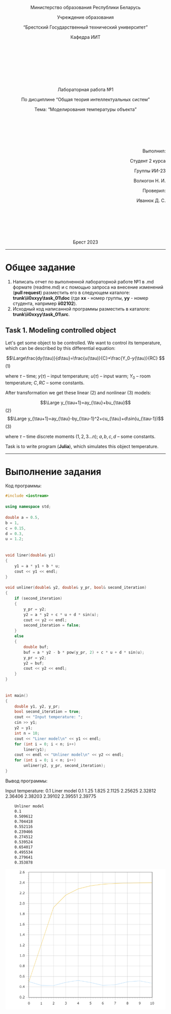 <p align="center"> Министерство образования Республики Беларусь</p>
<p align="center">Учреждение образования</p>
<p align="center">“Брестский Государственный технический университет”</p>
<p align="center">Кафедра ИИТ</p>
<br><br><br><br><br><br><br>
<p align="center">Лабораторная работа №1</p>
<p align="center">По дисциплине “Общая теория интеллектуальных систем”</p>
<p align="center">Тема: “Моделирования температуры объекта”</p>
<br><br><br><br><br>
<p align="right">Выполнил:</p>
<p align="right">Студент 2 курса</p>
<p align="right">Группы ИИ-23</p>
<p align="right">Волкогон Н. И.</p>
<p align="right">Проверил:</p>
<p align="right">Иванюк Д. С.</p>
<br><br><br><br><br>
<p align="center">Брест 2023</p>

---

# Общее задание #
1. Написать отчет по выполненной лабораторной работе №1 в .md формате (readme.md) и с помощью запроса на внесение изменений (**pull request**) разместить его в следующем каталоге: **trunk\ii0xxyy\task_01\doc** (где **xx** - номер группы, **yy** - номер студента, например **ii02102**).
2. Исходный код написанной программы разместить в каталоге: **trunk\ii0xxyy\task_01\src**.

## Task 1. Modeling controlled object ##
Let's get some object to be controlled. We want to control its temperature, which can be described by this differential equation:

$$\Large\frac{dy(\tau)}{d\tau}=\frac{u(\tau)}{C}+\frac{Y_0-y(\tau)}{RC} $$ (1)

where $\tau$ – time; $y(\tau)$ – input temperature; $u(\tau)$ – input warm; $Y_0$ – room temperature; $C,RC$ – some constants.

After transformation we get these linear (2) and nonlinear (3) models:

$$\Large y_{\tau+1}=ay_{\tau}+bu_{\tau}$$ (2)
$$\Large y_{\tau+1}=ay_{\tau}-by_{\tau-1}^2+cu_{\tau}+d\sin(u_{\tau-1})$$ (3)

where $\tau$ – time discrete moments ($1,2,3{\dots}n$); $a,b,c,d$ – some constants.

Task is to write program (**Julia**), which simulates this object temperature.

---

# Выполнение задания #

Код программы:
```C++
#include <iostream>

using namespace std;

double a = 0.5,
b = 1,
c = 0.15,
d = 0.3,
u = 1.2;


void liner(double& y1)
{
	y1 = a * y1 + b * u;
	cout << y1 << endl;
}

void unliner(double& y2, double& y_pr, bool& second_iteration)
{
	if (second_iteration)
	{
		y_pr = y2;
		y2 = a * y2 + c * u + d * sin(u); 
		cout << y2 << endl;
		second_iteration = false;
	}
	else
	{
		double buf;
		buf = a * y2 - b * pow(y_pr, 2) + c * u + d * sin(u);
		y_pr = y2;
		y2 = buf;
		cout << y2 << endl;
	}
}


int main()
{
	double y1, y2, y_pr;
	bool second_iteration = true;
	cout << "Input temperature: ";
	cin >> y1;
	y2 = y1;
	int n = 10;
	cout << "Liner model\n" << y1 << endl;
	for (int i = 0; i < n; i++)
		liner(y1);
	cout << endl << "Unliner model\n" << y2 << endl;
	for (int i = 0; i < n; i++)
		unliner(y2, y_pr, second_iteration);
}
```     

Вывод программы:

   Input temperature: 0.1
				Liner model
				0.1
				1.25
				1.825
				2.1125
				2.25625
				2.32812
				2.36406
				2.38203
				2.39102
				2.39551
				2.39775
		
		Unliner model
		0.1
		0.509612
		0.704418
		0.552116
		0.239466
		0.274512
		0.539524
		0.654017
		0.495534
		0.279641
		0.353878
![График моделей с t = 10:](picture.png)
